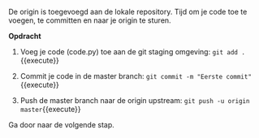 De origin is toegevoegd aan de lokale repository. Tijd om je code toe te voegen, te committen en naar je origin te sturen.

**Opdracht**

1) Voeg je code (code.py) toe aan de git staging omgeving: ```git add .```{{execute}}

2) Commit je code in de master branch: ```git commit -m "Eerste commit"```{{execute}}

3) Push de master branch naar de origin upstream: ```git push -u origin master```{{execute}}

Ga door naar de volgende stap.